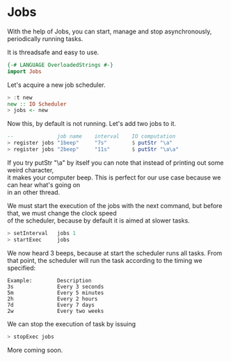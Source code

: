 Jobs
=====

With the help of Jobs, you can start, manage and stop asynchronously, periodically running tasks.  

It is threadsafe and easy to use.

```haskell
{-# LANGUAGE OverloadedStrings #-}
import Jobs
```

Let's acquire a new job scheduler.

```haskell
> :t new
new :: IO Scheduler
> jobs <- new
```

Now this, by default is not running. Let's add two jobs to it.

```haskell
--              job name    interval    IO computation
> register jobs "1beep"     "7s"        $ putStr "\a"
> register jobs "2beep"     "11s"       $ putStr "\a\a"
```

If you try putStr "\a" by itself you can note that instead of printing out some weird character,  
it makes your computer beep. This is perfect for our use case because we can hear what's going on  
in an other thread.

We must start the execution of the jobs with the next command, but before that, we must change the clock speed  
of the scheduler, because by default it is aimed at slower tasks.

```haskell
> setInterval   jobs 1
> startExec     jobs
```

We now heard 3 beeps, because at start the scheduler runs all tasks. From that point, the scheduler will run the task according 
to the timing we specified:

    Example:        Description
    3s              Every 3 seconds
    5m              Every 5 minutes
    2h              Every 2 hours
    7d              Every 7 days
    2w              Every two weeks

We can stop the execution of task by issuing

```haskell
> stopExec jobs
```

More coming soon.